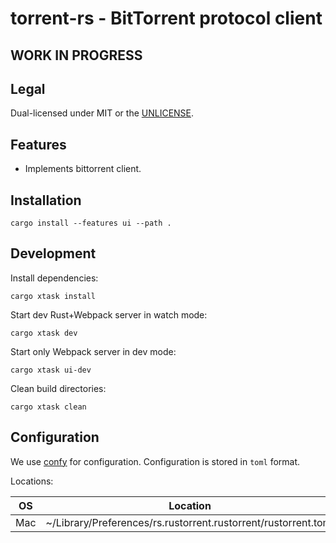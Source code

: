 # torrent-rs - BitTorrent protocol client

## WORK IN PROGRESS

## Legal

Dual-licensed under MIT or the [UNLICENSE](http://unlicense.org/).

## Features

- Implements bittorrent client.

## Installation

    cargo install --features ui --path .

## Development

Install dependencies:

    cargo xtask install

Start dev Rust+Webpack server in watch mode:

    cargo xtask dev

Start only Webpack server in dev mode:

    cargo xtask ui-dev

Clean build directories:

    cargo xtask clean

## Configuration

We use [confy](https://docs.rs/confy) for configuration. Configuration is stored in `toml` format.

Locations:

| OS  | Location                                                       |
|-----|----------------------------------------------------------------|
| Mac | ~/Library/Preferences/rs.rustorrent.rustorrent/rustorrent.toml |

